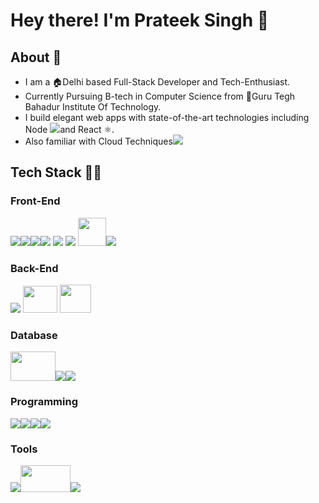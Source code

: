 # Hey there! I'm Prateek Singh 👋 

## About 📜 
* I am a 🏠Delhi based Full-Stack Developer and Tech-Enthusiast.
* Currently Pursuing B-tech in Computer Science from 🏫Guru Tegh Bahadur Institute Of Technology.
* I build elegant web apps with state-of-the-art technologies including Node <img src="https://img.icons8.com/windows/23/000000/nodejs.png"/>and React ⚛️.       
* Also familiar with Cloud Techniques<img src="https://img.icons8.com/color/23/000000/amazon-web-services.png"/>

## Tech Stack 👨‍💻

### Front-End
<img src="https://img.icons8.com/color/45/000000/html-5.png"/><img src="https://img.icons8.com/color/45/000000/css3.png"/><img src="https://img.icons8.com/color/45/000000/bootstrap.png"/><img src="https://img.icons8.com/color/45/000000/material-ui.png"/> <img src="https://img.icons8.com/color/45/000000/markdown.png"/> <img src="https://img.icons8.com/color/45/000000/react-native.png"/> <img src="https://dimitr.im/static/b73e0a72f6992bfc1927697de0a52143/ddb9e/gatsby.png" width=45 height=45 /><img src="https://img.icons8.com/color/48/000000/javascript.png"/>
### Back-End
<img src="https://img.icons8.com/color/45/000000/nodejs.png"/> <img src="https://www.vectorlogo.zone/logos/expressjs/expressjs-ar21.svg" width=55 height=43  /> <img src="https://3.imimg.com/data3/DF/OD/MY-9448947/java-server-pages-jsp-250x250.png" width=50 height=45  />
### Database
<img src="https://mmb.irbbarcelona.org/formacio/~dbw08/img/logo_mysql.jpeg" width=72 height=47 /><img src="https://img.icons8.com/color/48/000000/mongodb.png"/><img src="https://img.icons8.com/color/48/000000/postgreesql.png"/>
### Programming
<img src="https://img.icons8.com/color/48/000000/java-coffee-cup-logo.png"/><img src="https://img.icons8.com/color/48/000000/c-plus-plus-logo.png"/><img src="https://img.icons8.com/color/48/000000/c-programming.png"/><img src="https://img.icons8.com/color/48/000000/python.png"/>
### Tools
<img src="https://img.icons8.com/color/48/000000/npm.png"/><img src="https://tfrommen.de/wp-content/uploads/yarn-logo.jpg" width=80 height=43 /><img src="https://img.icons8.com/color/48/000000/git.png"/>
<!--
**Prateeks15/Prateeks15** is a ✨ _special_ ✨ repository because its `README.md` (this file) appears on your GitHub profile.

Here are some ideas to get you started:

- 🔭 I’m currently working on ...
- 🌱 I’m currently learning ...
- 👯 I’m looking to collaborate on ...
- 🤔 I’m looking for help with ...
- 💬 Ask me about ...
- 📫 How to reach me: ...
- 😄 Pronouns: ...
- ⚡ Fun fact: ...
-->
